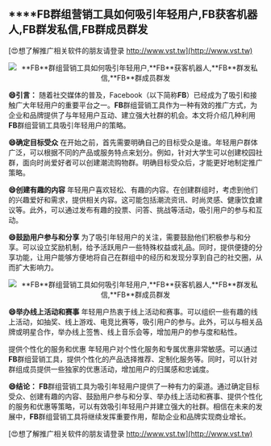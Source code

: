 ## ****FB**群组营销工具如何吸引年轻用户,**FB**获客机器人,**FB**群发私信,**FB**群成员群发**

[😍想了解推广相关软件的朋友请登录 http://www.vst.tw](http://www.vst.tw)

 <center><img src="https://vst.tw/MP4/tuiguang/png/0.png" alt="**FB**群组营销工具如何吸引年轻用户,**FB**获客机器人,**FB**群发私信,**FB**群成员群发"></center>

**😄引言：**
随着社交媒体的普及，Facebook（以下简称**FB**）已经成为了吸引和接触广大年轻用户的重要平台之一。**FB**群组营销工具作为一种有效的推广方式，为企业和品牌提供了与年轻用户互动、建立强大社群的机会。本文将介绍几种利用**FB**群组营销工具吸引年轻用户的策略。

**😄确定目标受众**
在开始之前，首先需要明确自己的目标受众是谁。年轻用户群体广泛，可以根据不同的产品或服务特点来划分。例如，针对大学生可以创建校园社群，面向时尚爱好者可以创建潮流购物群。明确目标受众后，才能更好地制定推广策略。

**😄创建有趣的内容**
年轻用户喜欢轻松、有趣的内容。在创建群组时，考虑到他们的兴趣爱好和需求，提供相关内容。这可能包括潮流资讯、时尚灵感、健康饮食建议等。此外，可以通过发布有趣的投票、问答、挑战等活动，吸引用户的参与和互动。

**😄鼓励用户参与和分享**
为了吸引年轻用户的关注，需要鼓励他们积极参与和分享。可以设立奖励机制，给予活跃用户一些特殊权益或礼品。同时，提供便捷的分享功能，让用户能够方便地将自己在群组中的经历和发现分享到自己的社交圈，从而扩大影响力。

 <center><img src="https://vst.tw/MP4/tuiguang/png/3.png" alt="**FB**群组营销工具如何吸引年轻用户,**FB**获客机器人,**FB**群发私信,**FB**群成员群发"></center>

**😄举办线上活动和赛事**
年轻用户热衷于线上活动和赛事。可以组织一些有趣的线上活动，如抽奖、线上游戏、电竞比赛等，吸引用户的参与。此外，可以与相关品牌或明星合作，举办线上签售、线上音乐会等，增加用户的参与度和粘性。

提供个性化的服务和优惠
年轻用户对个性化服务和专属优惠非常敏感。可以通过**FB**群组营销工具，提供个性化的产品选择推荐、定制化服务等。同时，可以针对群组成员提供一些独家的优惠活动，增加用户的归属感和忠诚度。

**😄结论：**
**FB**群组营销工具为吸引年轻用户提供了一种有力的渠道。通过确定目标受众、创建有趣的内容、鼓励用户参与和分享、举办线上活动和赛事、提供个性化的服务和优惠等策略，可以有效吸引年轻用户并建立强大的社群。相信在未来的发展中，**FB**群组营销工具将继续发挥重要作用，帮助企业和品牌实现商业增长。

[😍想了解推广相关软件的朋友请登录 http://www.vst.tw](http://www.vst.tw)



